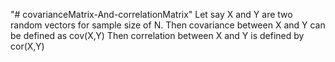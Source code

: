 "# covarianceMatrix-And-correlationMatrix" 
Let say X and Y are two random vectors for sample size of N.
Then covariance between X and Y
can be defined as cov(X,Y) Then correlation between X and Y is defined by cor(X,Y)
